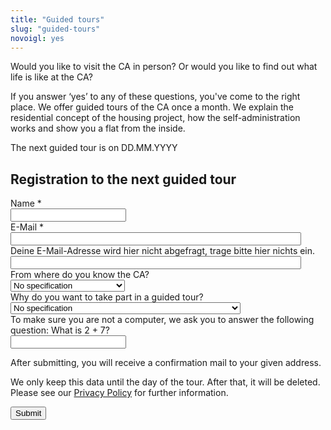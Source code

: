 ```yaml
---
title: "Guided tours"
slug: "guided-tours"
novoigl: yes
---
```


<form action="/fuehrungen/send.php" method="post" accept-charset="utf-8">
<p>Would you like to visit the CA in person? Or would you like to find out what life is like at the CA?

If you answer ‘yes’ to any of these questions, you've come to the right place. We offer guided tours of the CA once a month. We explain the residential concept of the housing project, how the self-administration works and show you a flat from the inside. 

The next guided tour is on DD.MM.YYYY</p>

<h2>Registration to the next guided tour</h2>
<div class="field">
    <label class="label" for="full_name">Name *</label>
	<div class="control has-icons-left">
        <input type="text" name="full_name" value="" class="input required" maxlength="100" required/>
        <span class="icon is-small is-left">
            <i class="icon-user"></i>
        </span>
    </div>
</div>
<div class="field">
    <label class="label" for="email">E-Mail *</label>
    <div class="control has-icons-left">
        <input type="email" name="email" value="" class="input required email"
            id="email" size="55" required/>
        <span class="icon is-small is-left">
            <i class="icon-mail-alt"></i>
        </span>
    </div>
</div> 
<!-- Schutz vor der Benutzung des Formulars mit Computern. Es ist wird nicht angezeigt. -->
<div class="field extra-field">
    <label class="label" for="mail">Deine E-Mail-Adresse wird hier nicht abgefragt, trage bitte hier nichts ein.</label>
    <div class="control has-icons-left">
        <input type="email" name="mail" value="" class="input email"
            id="mail" size="55"/>
    </div>
</div>
<div class="field">
    <label class="label" for="fromWhere">From where do you know the CA?</label>
    <div class="control">
        <div class="select">
            <select name="fromWhere">
                <option>No specification</option>
                <option>Website</option>
                <option>Instagram</option>
                <option>Newspaper</option>
                <option>Television</option>
                <option>From people who live there</option>
                <option>Other</option>
            </select>
        </div>
    </div>
</div>
<div class="field">
    <label class="label" for="interest">Why do you want to take part in a guided tour?</label>
    <div class="control">
        <div class="select">
            <select name="interest">
                <option>No specification</option>
                <option>I am interested in the self-administration</option>
                <option>I am interested in ecological building and living</option>
                <option>I might want to move in myself</option>
                <option>I would like to invest in the CA as a sustainable investment</option>
                <option>Other</option>
            </select>
        </div>
    </div>
</div>
<div class="field">
    <label class="label" for="spam_protection">To make sure you are not a computer, we ask you to answer the following question: What is 2 + 7? </label>
    <div class="spam_protection">
        <input class="input" type="text" placeholder="" maxlength="10" name="spam_protection">
    </div>
</div>
<p>After submitting, you will receive a confirmation mail to your given address.</p>
<p>We only keep this data until the day of the tour. After that, it will be deleted. Please see our <a href="https://collegiumacademicum.de/datenschutz/">Privacy Policy</a> for further information.</p>

<div class="field">
    <div class="control">
        <label class="sr-only" for="submit"></label>
          <input type="hidden" name="language" value="en">
        <input type="submit" name="submit" value="Submit" class="button is-link" id="submit">
    </div>
</div>

</form>